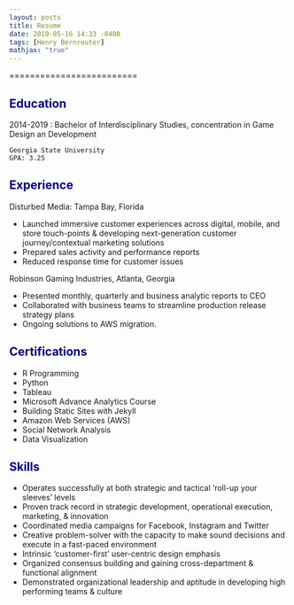 ```yaml
---
layout: posts
title: Resume
date: 2019-05-16 14:33 -0400
tags: [Henry Bernreuter]
mathjax: "true"
---
```


<span style="color:black">=========================</span>





<span style="color:darkblue">Education</span>
---------

2014-2019
:   Bachelor of Interdisciplinary Studies, concentration in Game Design an Development

    Georgia State University
    GPA: 3.25

<span style="color:darkblue">Experience</span>
----------
Disturbed Media:
Tampa Bay, Florida
*	Launched immersive customer experiences across digital, mobile, and store touch-points & developing next-generation customer journey/contextual marketing solutions
*	Prepared sales activity and performance reports
*	Reduced response time for customer issues

Robinson Gaming Industries,
Atlanta, Georgia
*	Presented monthly, quarterly and business analytic reports to CEO
*	Collaborated with business teams to streamline production release strategy plans
*	Ongoing solutions to AWS migration.


<span style="color:darkblue">Certifications</span>
--------------------
* R Programming
* Python
* Tableau
* Microsoft Advance Analytics Course
* Building Static Sites with Jekyll
* Amazon Web Services (AWS)
* Social Network Analysis
* Data Visualization

<span style="color:darkblue">Skills</span>
--------------------
*	Operates successfully at both strategic and tactical ‘roll-up your sleeves’ levels
*	Proven track record in strategic development, operational execution, marketing, & innovation
*	Coordinated media campaigns for Facebook, Instagram and Twitter
*	Creative problem-solver with the capacity to make sound decisions and execute in a fast-paced environment
*	Intrinsic ‘customer-first’ user-centric design emphasis
*	Organized consensus building and gaining cross-department & functional alignment
*	Demonstrated organizational leadership and aptitude in developing high performing teams & culture
